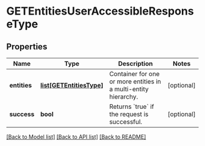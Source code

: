 # GETEntitiesUserAccessibleResponseType

## Properties
Name | Type | Description | Notes
------------ | ------------- | ------------- | -------------
**entities** | [**list[GETEntitiesType]**](GETEntitiesType.md) | Container for one or more entities in a multi-entity hierarchy.  | [optional] 
**success** | **bool** | Returns &#x60;true&#x60; if the request is successful.  | [optional] 

[[Back to Model list]](../README.md#documentation-for-models) [[Back to API list]](../README.md#documentation-for-api-endpoints) [[Back to README]](../README.md)


